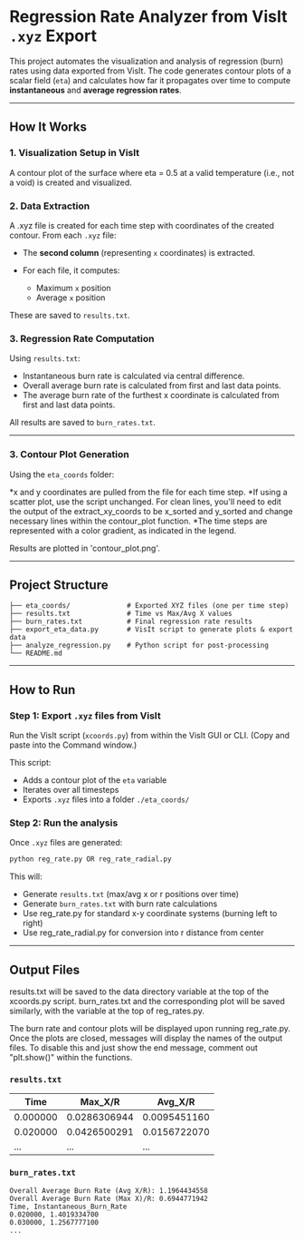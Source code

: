 
# Regression Rate Analyzer from VisIt `.xyz` Export

This project automates the visualization and analysis of regression (burn) rates using data exported from VisIt. The code generates contour plots of a scalar field (`eta`) and calculates how far it propagates over time to compute **instantaneous** and **average regression rates**.

---

## How It Works

### 1. **Visualization Setup in VisIt**

A contour plot of the surface where eta = 0.5 at a valid temperature (i.e., not a void) is created and visualized. 

### 2. **Data Extraction**

A .xyz file is created for each time step with coordinates of the created contour.
From each `.xyz` file:

* The **second column** (representing `x` coordinates) is extracted.
* For each file, it computes:

  * Maximum `x` position
  * Average `x` position

These are saved to `results.txt`.

### 3. **Regression Rate Computation**

Using `results.txt`:

* Instantaneous burn rate is calculated via central difference.
* Overall average burn rate is calculated from first and last data points.
* The average burn rate of the furthest x coordinate is calculated from first and last data points.

All results are saved to `burn_rates.txt`.

---

### 3. **Contour Plot Generation**

Using the `eta_coords` folder:

*x and y coordinates are pulled from the file for each time step.
*If using a scatter plot, use the script unchanged. For clean lines, you'll need to edit the output of the extract_xy_coords to be x_sorted and y_sorted and change necessary lines within the contour_plot function.
*The time steps are represented with a color gradient, as indicated in the legend.

Results are plotted in 'contour_plot.png'.

---

## Project Structure

```
├── eta_coords/              # Exported XYZ files (one per time step)
├── results.txt              # Time vs Max/Avg X values
├── burn_rates.txt           # Final regression rate results
├── export_eta_data.py       # VisIt script to generate plots & export data
├── analyze_regression.py    # Python script for post-processing
└── README.md
```

---

## How to Run

### Step 1: Export `.xyz` files from VisIt

Run the VisIt script (`xcoords.py`) from within the VisIt GUI or CLI.
(Copy and paste into the Command window.)

This script:

* Adds a contour plot of the `eta` variable
* Iterates over all timesteps
* Exports `.xyz` files into a folder `./eta_coords/`

### Step 2: Run the analysis

Once `.xyz` files are generated:

```bash
python reg_rate.py OR reg_rate_radial.py
```

This will:

* Generate `results.txt` (max/avg x or r positions over time)
* Generate `burn_rates.txt` with burn rate calculations
* Use reg_rate.py for standard x-y coordinate systems (burning left to right)
* Use reg_rate_radial.py for conversion into r distance from center

---

## Output Files

results.txt will be saved to the data directory variable at the top of the xcoords.py script. burn_rates.txt and the corresponding plot will be saved similarly, with the variable at the top of reg_rates.py.

The burn rate and contour plots will be displayed upon running reg_rate.py. Once the plots are closed, messages will display the names of the output files. To disable this and just show the end message, comment out "plt.show()" within the functions.


### `results.txt`

| Time     | Max_X/R        | Avg_X/R        |
| -------- | ------------   | ------------   |
| 0.000000 | 0.0286306944   | 0.0095451160   |
| 0.020000 | 0.0426500291   | 0.0156722070   |
| ...      | ...            | ...            |

### `burn_rates.txt`

```
Overall Average Burn Rate (Avg X/R): 1.1964434558
Overall Average Burn Rate (Max X)/R: 0.6944771942
Time, Instantaneous_Burn_Rate
0.020000, 1.4019334700
0.030000, 1.2567777100
...
```

